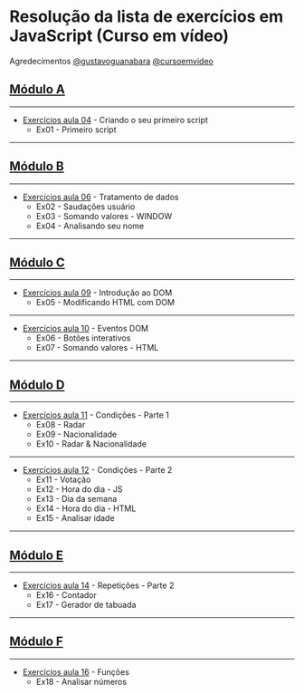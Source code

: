 # Resolução da lista de exercícios em JavaScript (Curso em vídeo)
Agredecimentos [@gustavoguanabara](https://github.com/gustavoguanabara) [@cursoemvideo](https://www.cursoemvideo.com/)

## [Módulo A](https://www.youtube.com/watch?v=1-w1RfGIov4&list=PLHz_AreHm4dlsK3Nr9GVvXCbpQyHQl1o1)
---
* [Exercícios aula 04](https://github.com/Ruben-974/Exercicios-JavaScript/tree/main/M%C3%B3dulo%20A/Aula%2004%20-%20Criando%20o%20seu%20primeiro%20script) - Criando o seu primeiro script
   * Ex01 - Primeiro script
---
## [Módulo B](https://www.youtube.com/watch?v=1-w1RfGIov4&list=PLHz_AreHm4dlsK3Nr9GVvXCbpQyHQl1o1)
---
* [Exercícios aula 06](https://github.com/Ruben-974/Exercicios-JavaScript/tree/main/M%C3%B3dulo%20B/Aula%2006%20-%20Tratamento%20de%20dados) - Tratamento de dados
   * Ex02 - Saudações usuário
   * Ex03 - Somando valores - WINDOW
   * Ex04 - Analisando seu nome
---
## [Módulo C](https://www.youtube.com/watch?v=1-w1RfGIov4&list=PLHz_AreHm4dlsK3Nr9GVvXCbpQyHQl1o1)
---
* [Exercícios aula 09](https://github.com/Ruben-974/Exercicios-JavaScript/tree/main/M%C3%B3dulo%20C/Aula%2009%20-%20Introdu%C3%A7%C3%A3o%20ao%20DOM) - Introdução ao DOM
   * Ex05 - Modificando HTML com DOM
---
* [Exercícios aula 10](https://github.com/Ruben-974/Exercicios-JavaScript/tree/main/M%C3%B3dulo%20C/Aula%2010%20-%20Eventos%20DOM) - Eventos DOM
   * Ex06 - Botões interativos
   * Ex07 - Somando valores - HTML
---
## [Módulo D](https://www.youtube.com/watch?v=1-w1RfGIov4&list=PLHz_AreHm4dlsK3Nr9GVvXCbpQyHQl1o1)
---
* [Exercícios aula 11](https://github.com/Ruben-974/Exercicios-JavaScript/tree/main/M%C3%B3dulo%20D/Aula%2011%20-%20Condi%C3%A7%C3%B5es%20-%20Parte%201) - Condições - Parte 1
   * Ex08 - Radar
   * Ex09 - Nacionalidade
   * Ex10 - Radar & Nacionalidade
---
* [Exercícios aula 12](https://github.com/Ruben-974/Exercicios-JavaScript/tree/main/M%C3%B3dulo%20D/Aula%2012%20-%20Condi%C3%A7%C3%B5es%20-%20Parte%202) - Condições - Parte 2
   * Ex11 - Votação
   * Ex12 - Hora do dia - JS
   * Ex13 - Dia da semana
   * Ex14 - Hora do dia - HTML
   * Ex15 - Analisar idade
---
## [Módulo E](https://www.youtube.com/watch?v=1-w1RfGIov4&list=PLHz_AreHm4dlsK3Nr9GVvXCbpQyHQl1o1)
---
* [Exercícios aula 14](https://github.com/Ruben-974/Exercicios-JavaScript/tree/main/M%C3%B3dulo%20E/Aula%2014%20-%20Repeti%C3%A7%C3%B5es%20-%20Parte%202) - Repetições - Parte 2
   * Ex16 - Contador
   * Ex17 - Gerador de tabuada
---
## [Módulo F](https://www.youtube.com/watch?v=1-w1RfGIov4&list=PLHz_AreHm4dlsK3Nr9GVvXCbpQyHQl1o1)
---
* [Exercícios aula 16](https://github.com/Ruben-974/Exercicios-JavaScript/tree/main/M%C3%B3dulo%20F/Aula%2016%20-%20Fun%C3%A7%C3%B5es) - Funções
   * Ex18 - Analisar números

